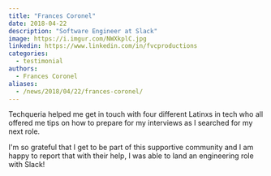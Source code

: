 ```yaml
---
title: "Frances Coronel"
date: 2018-04-22
description: "Software Engineer at Slack"
image: https://i.imgur.com/NWXkplC.jpg
linkedin: https://www.linkedin.com/in/fvcproductions
categories:
  - testimonial
authors:
  - Frances Coronel
aliases:
  - /news/2018/04/22/frances-coronel/
---
```


Techqueria helped me get in touch with four different Latinxs in tech who all offered me tips on how to prepare for my interviews as I searched for my next role.

I'm so grateful that I get to be part of this supportive community and I am happy to report that with their help, I was able to land an engineering role with Slack!

